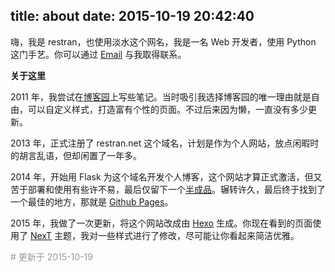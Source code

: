 title: about
date: 2015-10-19 20:42:40
---

嗨，我是 restran，也使用淡水这个网名，我是一名 Web 开发者，使用 Python 这门手艺。你可以通过 [Email](mailto:grestran@gmail.com) 与我取得联系。


**关于这里**

2011 年，我尝试在[博客园](http://www.cnblogs.com/restran/)上写些笔记。当时吸引我选择博客园的唯一理由就是自由，可以自定义样式，打造富有个性的页面。不过后来因为懒，一直没有多少更新。

2013 年，正式注册了 restran.net 这个域名，计划是作为个人网站，放点闲暇时的胡言乱语，但却闲置了一年多。

2014 年，开始用 Flask 为这个域名开发个人博客，这个网站才算正式激活，但又苦于部署和使用有些许不易，最后仅留下一个[半成品](http://gae.restran.net)。辗转许久，最后终于找到了一个最佳的地方，那就是 [Github Pages](https://pages.github.com/)。

2015 年，我做了一次更新，将这个网站改成由 [Hexo](https://hexo.io/zh-cn/) 生成。你现在看到的页面使用了 [NexT](https://github.com/iissnan/hexo-theme-next) 主题，我对一些样式进行了修改，尽可能让你看起来简洁优雅。

<div style="color:#999; font-size:14px"># 更新于 2015-10-19</div>  
